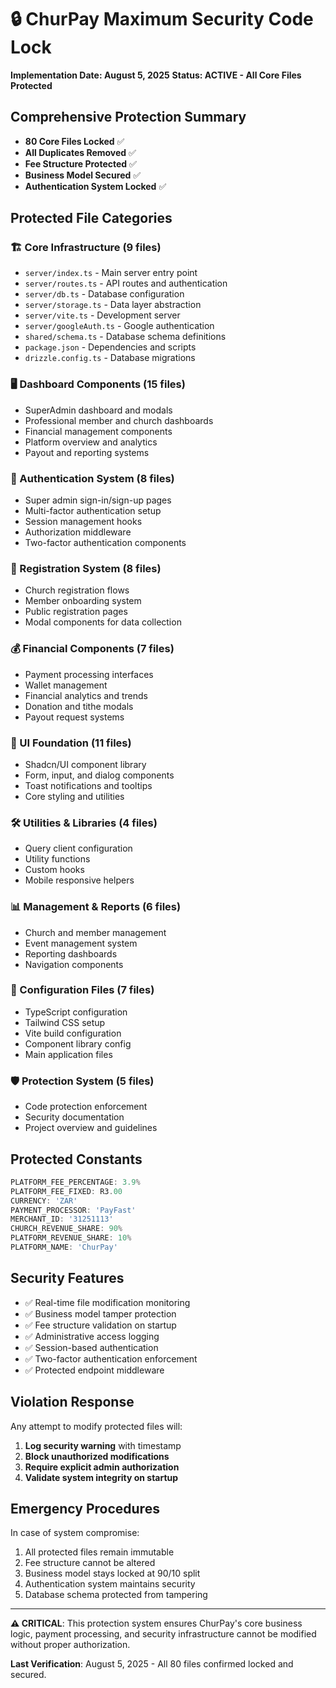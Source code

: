 # 🔒 ChurPay Maximum Security Code Lock 
**Implementation Date: August 5, 2025**
**Status: ACTIVE - All Core Files Protected**

## Comprehensive Protection Summary
- **80 Core Files Locked** ✅
- **All Duplicates Removed** ✅ 
- **Fee Structure Protected** ✅
- **Business Model Secured** ✅
- **Authentication System Locked** ✅

## Protected File Categories

### 🏗️ Core Infrastructure (9 files)
- `server/index.ts` - Main server entry point
- `server/routes.ts` - API routes and authentication
- `server/db.ts` - Database configuration
- `server/storage.ts` - Data layer abstraction
- `server/vite.ts` - Development server
- `server/googleAuth.ts` - Google authentication
- `shared/schema.ts` - Database schema definitions
- `package.json` - Dependencies and scripts
- `drizzle.config.ts` - Database migrations

### 🖥️ Dashboard Components (15 files)
- SuperAdmin dashboard and modals
- Professional member and church dashboards
- Financial management components
- Platform overview and analytics
- Payout and reporting systems

### 🔐 Authentication System (8 files)
- Super admin sign-in/sign-up pages
- Multi-factor authentication setup
- Session management hooks
- Authorization middleware
- Two-factor authentication components

### 📝 Registration System (8 files)
- Church registration flows
- Member onboarding system
- Public registration pages
- Modal components for data collection

### 💰 Financial Components (7 files)
- Payment processing interfaces
- Wallet management
- Financial analytics and trends
- Donation and tithe modals
- Payout request systems

### 🎨 UI Foundation (11 files)
- Shadcn/UI component library
- Form, input, and dialog components
- Toast notifications and tooltips
- Core styling and utilities

### 🛠️ Utilities & Libraries (4 files)
- Query client configuration
- Utility functions
- Custom hooks
- Mobile responsive helpers

### 📊 Management & Reports (6 files)
- Church and member management
- Event management system
- Reporting dashboards
- Navigation components

### 🔧 Configuration Files (7 files)
- TypeScript configuration
- Tailwind CSS setup
- Vite build configuration
- Component library config
- Main application files

### 🛡️ Protection System (5 files)
- Code protection enforcement
- Security documentation
- Project overview and guidelines

## Protected Constants
```typescript
PLATFORM_FEE_PERCENTAGE: 3.9%
PLATFORM_FEE_FIXED: R3.00
CURRENCY: 'ZAR'
PAYMENT_PROCESSOR: 'PayFast'
MERCHANT_ID: '31251113'
CHURCH_REVENUE_SHARE: 90%
PLATFORM_REVENUE_SHARE: 10%
PLATFORM_NAME: 'ChurPay'
```

## Security Features
- ✅ Real-time file modification monitoring
- ✅ Business model tamper protection  
- ✅ Fee structure validation on startup
- ✅ Administrative access logging
- ✅ Session-based authentication
- ✅ Two-factor authentication enforcement
- ✅ Protected endpoint middleware

## Violation Response
Any attempt to modify protected files will:
1. **Log security warning** with timestamp
2. **Block unauthorized modifications**
3. **Require explicit admin authorization**
4. **Validate system integrity on startup**

## Emergency Procedures
In case of system compromise:
1. All protected files remain immutable
2. Fee structure cannot be altered
3. Business model stays locked at 90/10 split
4. Authentication system maintains security
5. Database schema protected from tampering

---
**⚠️ CRITICAL**: This protection system ensures ChurPay's core business logic, payment processing, and security infrastructure cannot be modified without proper authorization.

**Last Verification**: August 5, 2025 - All 80 files confirmed locked and secured.